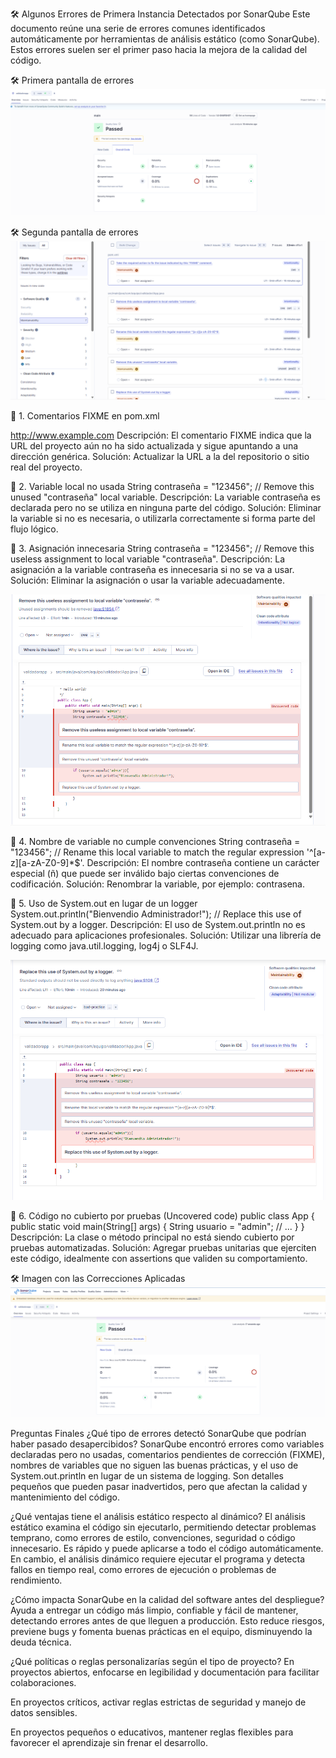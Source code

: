 🛠️ Algunos Errores de Primera Instancia Detectados por SonarQube
Este documento reúne una serie de errores comunes identificados automáticamente por herramientas de análisis estático (como SonarQube). Estos errores suelen ser el primer paso hacia la mejora de la calidad del código.


🛠️ Primera pantalla de errores
![Página principal](src/images/PrimerAnalisis.png)

🛠️ Segunda pantalla de errores
![Página principal](src/images/logger1.png)



📌 1. Comentarios FIXME en pom.xml
<!-- FIXME change it to the project's website -->
<url>http://www.example.com</url>
Descripción:
El comentario FIXME indica que la URL del proyecto aún no ha sido actualizada y sigue apuntando a una dirección genérica.
Solución:
Actualizar la URL a la del repositorio o sitio real del proyecto.

📌 2. Variable local no usada
String contraseña = "123456"; // Remove this unused "contraseña" local variable.
Descripción:
La variable contraseña es declarada pero no se utiliza en ninguna parte del código.
Solución:
Eliminar la variable si no es necesaria, o utilizarla correctamente si forma parte del flujo lógico.

📌 3. Asignación innecesaria
String contraseña = "123456"; // Remove this useless assignment to local variable "contraseña".
Descripción:
La asignación a la variable contraseña es innecesaria si no se va a usar.
Solución:
Eliminar la asignación o usar la variable adecuadamente.

![Página principal](src/images/removerVariableLocal.png)

📌 4. Nombre de variable no cumple convenciones
String contraseña = "123456"; // Rename this local variable to match the regular expression '^[a-z][a-zA-Z0-9]*$'.
Descripción:
El nombre contraseña contiene un carácter especial (ñ) que puede ser inválido bajo ciertas convenciones de codificación.
Solución:
Renombrar la variable, por ejemplo: contrasena.

📌 5. Uso de System.out en lugar de un logger
System.out.println("Bienvendio Administrador!"); // Replace this use of System.out by a logger.
Descripción:
El uso de System.out.println no es adecuado para aplicaciones profesionales.
Solución:
Utilizar una librería de logging como java.util.logging, log4j o SLF4J.

![Página principal](src/images/SacarSystemOut.png)

📌 6. Código no cubierto por pruebas (Uncovered code)
public class App {
    public static void main(String[] args) {
        String usuario = "admin";
        // ...
    }
}
Descripción:
La clase o método principal no está siendo cubierto por pruebas automatizadas.
Solución:
Agregar pruebas unitarias que ejerciten este código, idealmente con assertions que validen su comportamiento.

🛠️ Imagen con las Correcciones Aplicadas
![Página principal](src/images/SegundaPruebaCorrecion.png)

Preguntas Finales
¿Qué tipo de errores detectó SonarQube que podrían haber pasado desapercibidos?
SonarQube encontró errores como variables declaradas pero no usadas, comentarios pendientes de corrección (FIXME), nombres de variables que no siguen las buenas prácticas, y el uso de System.out.println en lugar de un sistema de logging. Son detalles pequeños que pueden pasar inadvertidos, pero que afectan la calidad y mantenimiento del código.

¿Qué ventajas tiene el análisis estático respecto al dinámico?
El análisis estático examina el código sin ejecutarlo, permitiendo detectar problemas temprano, como errores de estilo, convenciones, seguridad o código innecesario. Es rápido y puede aplicarse a todo el código automáticamente. En cambio, el análisis dinámico requiere ejecutar el programa y detecta fallos en tiempo real, como errores de ejecución o problemas de rendimiento.

¿Cómo impacta SonarQube en la calidad del software antes del despliegue?
Ayuda a entregar un código más limpio, confiable y fácil de mantener, detectando errores antes de que lleguen a producción. Esto reduce riesgos, previene bugs y fomenta buenas prácticas en el equipo, disminuyendo la deuda técnica.

¿Qué políticas o reglas personalizarías según el tipo de proyecto?
En proyectos abiertos, enfocarse en legibilidad y documentación para facilitar colaboraciones.

En proyectos críticos, activar reglas estrictas de seguridad y manejo de datos sensibles.

En proyectos pequeños o educativos, mantener reglas flexibles para favorecer el aprendizaje sin frenar el desarrollo.
